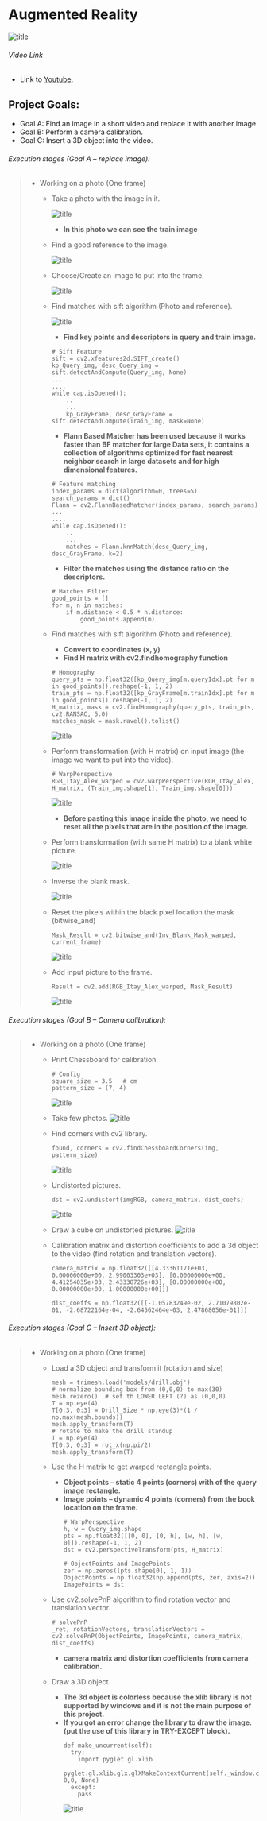 # Augmented Reality
![title](/Images/introduction.PNG)

###### Video Link
 
- Link to [Youtube](https://youtu.be/oSEigR2pRhY).

## Project Goals:
* Goal A: Find an image in a short video and replace it with another image.
* Goal B: Perform a camera calibration.
* Goal C: Insert a 3D object into the video.
  
  
  
###### Execution stages (Goal A – replace image):
> *  Working on a photo (One frame)
>    - Take a photo with the image in it.
>         
>           
>         ![title](/Images/train_img.PNG)
>      -  __In this photo we can see the train image__
>    
>
>    - Find a good reference to the image.
>         
>           
>         ![title](/Images/Query_img.PNG)
>
>    - Choose/Create an image to put into the frame.
>         
>           
>         ![title](/Images/input_image.PNG)
>
>    - Find matches with sift algorithm (Photo and reference).
>         
>           
>         ![title](/Images/MachesPlot.PNG)
>      -  __Find key points and descriptors in query and train image.__
>      ```
>      # Sift Feature
>      sift = cv2.xfeatures2d.SIFT_create()
>      kp_Query_img, desc_Query_img = sift.detectAndCompute(Query_img, None)
>      ...
>      ....
>      while cap.isOpened():
>          ..
>          ...
>          kp_GrayFrame, desc_GrayFrame = sift.detectAndCompute(Train_img, mask=None)
>      ```
>
>
>
>      -  __Flann Based Matcher has been used because it works faster than BF matcher for large Data sets, it contains a collection of algorithms optimized for fast nearest neighbor search in large datasets and for high dimensional features.__
>      ```
>      # Feature matching
>      index_params = dict(algorithm=0, trees=5)
>      search_params = dict()
>      Flann = cv2.FlannBasedMatcher(index_params, search_params)
>      ...
>      ....
>      while cap.isOpened():
>          ..
>          ...
>          matches = Flann.knnMatch(desc_Query_img, desc_GrayFrame, k=2)
>      ```     
>      
>      
>      
>      -  __Filter the matches using the distance ratio on the descriptors.__
>      ```
>      # Matches Filter
>      good_points = []
>      for m, n in matches:
>          if m.distance < 0.5 * n.distance:
>              good_points.append(m)
>      ```       
>      
>    - Find matches with sift algorithm (Photo and reference).   
>      -  __Convert to coordinates (x, y)__
>      -  __Find H matrix with cv2.findhomography function__
>      ```
>      # Homography
>      query_pts = np.float32([kp_Query_img[m.queryIdx].pt for m in good_points]).reshape(-1, 1, 2)
>      train_pts = np.float32([kp_GrayFrame[m.trainIdx].pt for m in good_points]).reshape(-1, 1, 2)
>      H_matrix, mask = cv2.findHomography(query_pts, train_pts, cv2.RANSAC, 5.0)
>      matches_mask = mask.ravel().tolist()
>      ```     
>         ![title](/Images/H_matrix.PNG)
>
>
>    - Perform transformation (with H matrix) on input image (the image we want to put into the video).
>      ```
>      # WarpPerspective
>      RGB_Itay_Alex_warped = cv2.warpPerspective(RGB_Itay_Alex, H_matrix, (Train_img.shape[1], Train_img.shape[0]))
>      ```
>         ![title](/Images/warped.PNG)
>
>      -  __Before pasting this image inside the photo, we need to reset all the pixels that are in the position of the image.__
>
>
>    - Perform transformation (with same H matrix) to a blank white picture. 
>       
>         ![title](/Images/mask_warped.PNG)
>
>
>    - Inverse the blank mask.
>           
>         ![title](/Images/inv_mask_warped.PNG)
>
>    - Reset the pixels within the black pixel location the mask (bitwise_and)
>      ```
>      Mask_Result = cv2.bitwise_and(Inv_Blank_Mask_warped, current_frame)
>      ```
>         ![title](/Images/mask_result.PNG)
>
>    - Add input picture to the frame.
>      ```
>      Result = cv2.add(RGB_Itay_Alex_warped, Mask_Result)
>      ```
>         ![title](/Images/result_sift.PNG)


###### Execution stages (Goal B – Camera calibration):
> *  Working on a photo (One frame)
>    - Print Chessboard for calibration.
>      ```
>      # Config
>      square_size = 3.5   # cm
>      pattern_size = (7, 4)
>      ```
>         ![title](/Images/chessboard_for_calibration.PNG)
>
>    - Take few photos.
>         ![title](/Images/few_phot.PNG)
>
>    - Find corners with cv2 library.
>      ```
>      found, corners = cv2.findChessboardCorners(img, pattern_size)
>      ```
>         ![title](/Images/find_corners.PNG)
>
>    - Undistorted pictures.
>      ```
>      dst = cv2.undistort(imgRGB, camera_matrix, dist_coefs)
>      ```
>         ![title](/Images/undistort.PNG)
>
>    - Draw a cube on undistorted pictures.
>         ![title](/Images/Draw_cube.PNG)
>     
>    - Calibration matrix and distortion coefficients to add a 3d object to the video
>      (find rotation and translation vectors).  
>      ```
>      camera_matrix = np.float32([[4.33361171e+03, 0.00000000e+00, 2.99003303e+03], [0.00000000e+00, 4.41254035e+03, 2.43338726e+03], [0.00000000e+00, 0.00000000e+00, 1.00000000e+00]])
>                                 
>      dist_coeffs = np.float32([[-1.05783249e-02, 2.71079802e-01, -2.68722164e-04, -2.64562464e-03, 2.47868056e-01]])
>      ```



###### Execution stages (Goal C – Insert 3D object):
> *  Working on a photo (One frame)
>    - Load a 3D object and transform it (rotation and size)
>      ```
>      mesh = trimesh.load('models/drill.obj')
>      # normalize bounding box from (0,0,0) to max(30)
>      mesh.rezero()  # set th LOWER LEFT (?) as (0,0,0)
>      T = np.eye(4)
>      T[0:3, 0:3] = Drill_Size * np.eye(3)*(1 / np.max(mesh.bounds))
>      mesh.apply_transform(T)
>      # rotate to make the drill standup
>      T = np.eye(4)
>      T[0:3, 0:3] = rot_x(np.pi/2)
>      mesh.apply_transform(T)
>      ```
>
>    - Use the H matrix to get warped rectangle points.
>      -  __Object points – static 4 points (corners) with of the query image rectangle.__
>      -  __Image points – dynamic 4 points (corners) from the book location on the frame.__
>         ```
>         # WarpPerspective
>         h, w = Query_img.shape
>         pts = np.float32([[0, 0], [0, h], [w, h], [w, 0]]).reshape(-1, 1, 2)
>         dst = cv2.perspectiveTransform(pts, H_matrix)
>         
>         # ObjectPoints and ImagePoints
>         zer = np.zeros((pts.shape[0], 1, 1))
>         ObjectPoints = np.float32(np.append(pts, zer, axis=2))
>         ImagePoints = dst
>         ```
>
>    - Use cv2.solvePnP algorithm to find rotation vector and translation vector.
>      ```
>      # solvePnP
>      _ret, rotationVectors, translationVectors = cv2.solvePnP(ObjectPoints, ImagePoints, camera_matrix, dist_coeffs)
>      ```
>      -  __camera matrix and distortion coefficients from camera calibration.__
>
>    - Draw a 3D object.
>      -  __The 3d object is colorless because the xlib library is not supported by windows and it is not the main purpose of this project.__
>      -  __If you got an error change the library to draw the image. (put the use of this library in TRY-EXCEPT block).__
>         ```
>         def make_uncurrent(self):
>           try:
>             import pyglet.gl.xlib
>             pyglet.gl.xlib.glx.glXMakeContextCurrent(self._window.context.x_display, 0,0, None)
>           except:
>             pass    
>         ```
>         ![title](/Images/3D_result.PNG)
>
